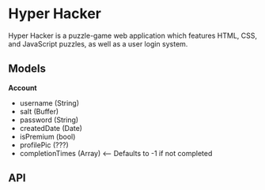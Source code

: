 # Hyper Hacker
Hyper Hacker is a puzzle-game web application which features HTML, CSS, and JavaScript puzzles, as well as a user login system.

## Models
**Account**
- username (String)
- salt (Buffer)
- password (String)
- createdDate (Date)
- isPremium (bool)
- profilePic (???)
- completionTimes (Array<Number>) <-- Defaults to -1 if not completed


## API

